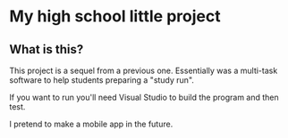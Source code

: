 <h1>My high school little project</h1>
<h2>What is this?</h2>
<p>This project is a sequel from a previous one. Essentially was a multi-task software to help students preparing a "study run".</p>
<p>If you want to run you'll need Visual Studio to build the program and then test.</p>
<p>I pretend to make a mobile app in the future.</p>
